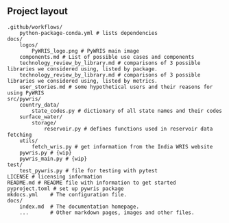 ## Project layout
    .github/workflows/
        python-package-conda.yml # lists dependencies
    docs/
        logos/
            PyWRIS_logo.png # PyWRIS main image
        components.md # List of possible use cases and components
        technology_review_by_library.md # comparisons of 3 possible libraries we considered using, listed by package.
        technology_review_by_library.md # comparisons of 3 possible libraries we considered using, listed by metrics.
        user_stories.md # some hypothetical users and their reasons for using PyWRIS
    src/pywris/
        country_data/
            state_codes.py # dictionary of all state names and their codes
        surface_water/
            storage/
                reservoir.py # defines functions used in reservoir data fetching
        utils/
            fetch_wris.py # get information from the India WRIS website
        pywris.py # {wip}
        pywris_main.py # {wip}
    test/
        test_pywris.py # file for testing with pytest
    LICENSE # licensing information
    README.md # README file with information to get started
    pyproject.toml # set up pywris package
    mkdocs.yml    # The configuration file.
    docs/
        index.md  # The documentation homepage.
        ...       # Other markdown pages, images and other files.
